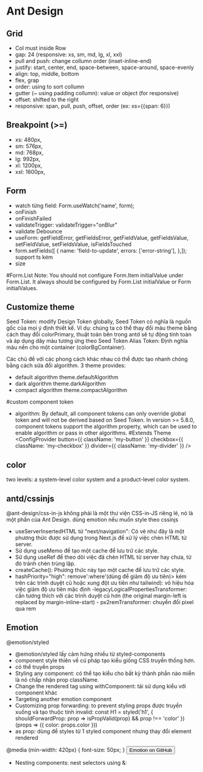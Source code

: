 # Ant Design

## Grid

- Col must inside Row
- gap: 24 (responsive: xs, sm, md, lg, xl, xxl)
- pull and push: change collumn order (inset-inline-end)
- justify: start, center, end, space-between, space-around, space-evenly
- align: top, middle, bottom
- flex, grap
- order: using to sort collumn
- gutter (~ using padding collumn): value or object (for responsive)
- offset: shifted to the right
- responsive: span, pull, push, offset, order (ex: xs={{span: 6}})

## Breakpoint (>=)

- xs: 480px,
- sm: 576px,
- md: 768px,
- lg: 992px,
- xl: 1200px,
- xxl: 1600px,

## Form

- watch từng field: Form.useWatch('name', form);
- onFinish
- onFinishFailed
- validateTrigger: validateTrigger="onBlur"
- validate Debounce
- useForm: getFieldError, getFieldsError, getFieldValue, getFieldsValue, setFieldValue, setFieldsValue, isFieldsTouched
- form.setFields([ {
  name: 'field-to-update',
  errors: ['error-string'],
  },]);
  support ts kém
- size

#Form.List
Note: You should not configure Form.Item initialValue under Form.List. It always should be configured by Form.List initialValue or Form initialValues.

## Customize theme

Seed Token: modify Design Token globally, Seed Token có nghĩa là nguồn gốc của mọi ý định thiết kế. Ví dụ: chúng ta có thể thay đổi màu theme bằng cách thay đổi colorPrimary, thuật toán bên trong antd sẽ tự động tính toán và áp dụng dãy màu tương ứng theo Seed Token
Alias Token: Định nghĩa màu nền cho một container (colorBgContainer).

Các chủ đề với các phong cách khác nhau có thể được tạo nhanh chóng bằng cách sửa đổi algorithm.
3 theme provides:

- default algorithm theme.defaultAlgorithm
- dark algorithm theme.darkAlgorithm
- compact algorithm theme.compactAlgorithm

#custom component token

- algorithm: By default, all component tokens can only override global token and will not be derived based on Seed Token.
  In version >= 5.8.0, component tokens support the algorithm property, which can be used to enable algorithm or pass in other algorithms.
  #Extends Theme
  <ConfigProvider
  button={{ className: 'my-button' }}
  checkbox={{ className: 'my-checkbox' }}
  divider={{ className: 'my-divider' }}
  />

## color

two levels: a system-level color system and a product-level color system.

## antd/cssinjs

@ant-design/css-in-js không phải là một thư viện CSS-in-JS riêng lẻ, nó là một phần của Ant Design. dùng emotion nếu muốn style theo cssinjs

- useServerInsertedHTML từ "next/navigation": Có vẻ như đây là một phương thức được sử dụng trong Next.js để xử lý việc chèn HTML từ server.
- Sử dụng useMemo để tạo một cache để lưu trữ các style.
- Sử dụng useRef để theo dõi việc đã chèn HTML từ server hay chưa, từ đó tránh chèn trùng lặp.
- createCache(): Phương thức này tạo một cache để lưu trữ các style.
- hashPriority="high": remove':where'(dùng để giảm độ ưu tiên)> kém trên các trình duyệt cũ hoặc xung đột ưu tiên như tailwind): vô hiệu hóa việc giảm độ ưu tiên mặc định -legacyLogicalPropertiesTransformer: cần tương thích với các trình duyệt cũ hơn (the original margin-left is replaced by margin-inline-start) - px2remTransformer: chuyển đổi pixel qua rem

## Emotion

@emotion/styled

- @emotion/styled lấy cảm hứng nhiều từ styled-components
- component style thiên về cú pháp tạo kiểu giống CSS truyền thống hơn.
- có thể truyền props
- Styling any component: có thể tạo kiểu cho bất kỳ thành phần nào miễn là nó chấp nhận prop className.
- Change the rendered tag using withComponent: tái sử dụng kiểu với component khác
- Targeting another emotion component
- Customizing prop forwarding: to prevent styling props được truyền xuống và tạo thuộc tính invalid:
  const H1 = styled('h1', {
  shouldForwardProp: prop => isPropValid(prop) && prop !== 'color'
  })(props => ({
  color: props.color
  }))
- as prop: dùng để styles từ 1 styled component nhưng thay đổi element rendered

@media (min-width: 420px) {
font-size: 50px;
}
<Button as="a" href="https://github.com/emotion-js/emotion">
Emotion on GitHub
</Button>

- Nesting components: nest selectors using &:
